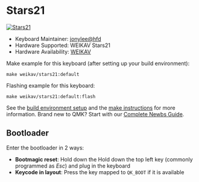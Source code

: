 # Stars21
[![Stars21](https://s21.ax1x.com/2025/02/19/pEM73e1.jpg)](https://imgse.com/i/pEM73e1)

* Keyboard Maintainer: [jonylee@hfd](https://github.com/jonylee1986)
* Hardware Supported: WEIKAV Stars21
* Hardware Availability: [WEIKAV](http://www.weikavcn.com)

Make example for this keyboard (after setting up your build environment):

    make weikav/stars21:default

Flashing example for this keyboard:

    make weikav/stars21:default:flash
    
See the [build environment setup](https://docs.qmk.fm/#/getting_started_build_tools) and the [make instructions](https://docs.qmk.fm/#/getting_started_make_guide) for more information. Brand new to QMK? Start with our [Complete Newbs Guide](https://docs.qmk.fm/#/newbs).

## Bootloader

Enter the bootloader in 2 ways:

* **Bootmagic reset**: Hold down the Hold down the top left key (commonly programmed as *Esc*) and plug in the keyboard
* **Keycode in layout**: Press the key mapped to `QK_BOOT` if it is available
